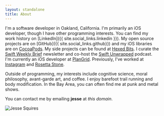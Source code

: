 ```yaml
---
layout: standalone
title: About
---
```


I'm a software developer in Oakland, California. I'm primarily an iOS developer, though I have other programming interests. You can find my work history on [LinkedIn]({{ site.social_links.linkedin }}). My open source projects are on [GitHub]({{ site.social_links.github}}) and my iOS libraries are on [CocoaPods](https://cocoapods.org/owners/1808). My side projects can be found at [Hexed Bits](https://hexedbits.com). I curate the [Swift Weekly Brief](https://swiftweekly.github.io) newsletter and co-host the [Swift Unwrapped](https://spec.fm/podcasts/swift-unwrapped) podcast. I'm currently an iOS developer at [PlanGrid](https://plangrid.com). Previously, I've worked at [Instagram](https://instagram.com) and [Rosetta Stone](https://rosettastone.com).

Outside of programming, my interests include cognitive science, moral philosophy, avant-garde art, and coffee. I enjoy barefoot trail running and body modification. In the Bay Area, you can often find me at punk and metal shows.

You can contact me by emailing **jesse** at *this domain*.

<div class="col-xs-12 col-xs-offset-0 col-sm-8 col-sm-offset-2 col-md-6 col-md-offset-3">
<img class="img-thumbnail img-responsive center" src="{{ site.author.avatar }}" title="Jesse Squires" alt="Jesse Squires"/>
</div>

